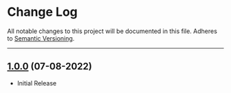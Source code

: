 # Change Log
All notable changes to this project will be documented in this file.
Adheres to [Semantic Versioning](http://semver.org/).

---

## [1.0.0](https://github.com/ngageoint/grid-java/releases/tag/1.0.0) (07-08-2022)

* Initial Release
